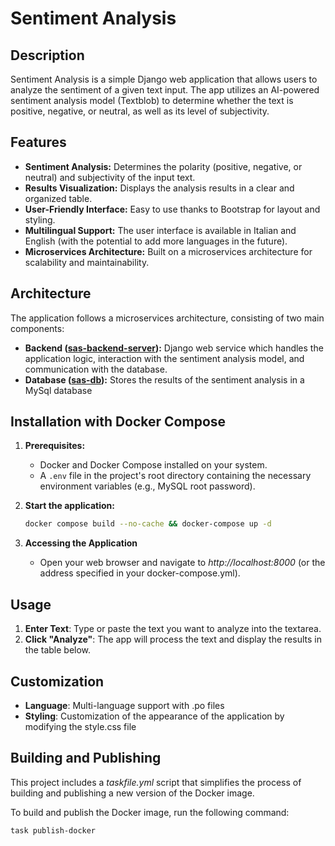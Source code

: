 # Sentiment Analysis

## Description

Sentiment Analysis is a simple Django web application that allows users to analyze the sentiment of a given text input. The app utilizes an AI-powered sentiment analysis model (Textblob) to determine whether the text is positive, negative, or neutral, as well as its level of subjectivity.

## Features

- **Sentiment Analysis:** Determines the polarity (positive, negative, or neutral) and subjectivity of the input text.
- **Results Visualization:** Displays the analysis results in a clear and organized table.
- **User-Friendly Interface:** Easy to use thanks to Bootstrap for layout and styling.
- **Multilingual Support:** The user interface is available in Italian and English (with the potential to add more languages in the future).
- **Microservices Architecture:** Built on a microservices architecture for scalability and maintainability.

## Architecture

The application follows a microservices architecture, consisting of two main components:

- **Backend ([sas-backend-server](https://github.com/giandonatoinverso/sas-backend-server)):** Django web service which handles the application logic, interaction with the sentiment analysis model, and communication with the database.
- **Database ([sas-db](https://github.com/giandonatoinverso/sas-db)):** Stores the results of the sentiment analysis in a MySql database

## Installation with Docker Compose

1. **Prerequisites:**
   - Docker and Docker Compose installed on your system.
   - A `.env` file in the project's root directory containing the necessary environment variables (e.g., MySQL root password).

2. **Start the application:**
   ```bash
   docker compose build --no-cache && docker-compose up -d
   ```
3. **Accessing the Application**
   - Open your web browser and navigate to *http://localhost:8000* (or the address specified in your docker-compose.yml).

## Usage

1. **Enter Text**: Type or paste the text you want to analyze into the textarea.
2. **Click "Analyze"**: The app will process the text and display the results in the table below.

## Customization

- **Language**: Multi-language support with .po files
- **Styling**: Customization of the appearance of the application by modifying the style.css file

## Building and Publishing

This project includes a *taskfile.yml* script that simplifies the process of building and publishing a new version of the Docker image.

To build and publish the Docker image, run the following command:

```bash
task publish-docker
```